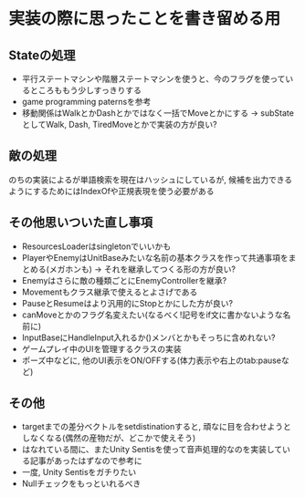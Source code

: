 # 実装の際に思ったことを書き留める用

## Stateの処理

- 平行ステートマシンや階層ステートマシンを使うと、今のフラグを使っているところももう少しすっきりする
- game programming paternsを参考
- 移動関係はWalkとかDashとかではなく一括でMoveとかにする -> subStateとしてWalk, Dash, TiredMoveとかで実装の方が良い?

## 敵の処理

のちの実装によるが単語検索を現在はハッシュにしているが, 候補を出力できるようにするためにはIndexOfや正規表現を使う必要がある

## その他思いついた直し事項

- ResourcesLoaderはsingletonでいいかも
- PlayerやEnemyはUnitBaseみたいな名前の基本クラスを作って共通事項をまとめる(メガホンも) -> それを継承してつくる形の方が良い?
- Enemyはさらに敵の種類ごとにEnemyControllerを継承?
- Movementもクラス継承で使えるとよさげである
- PauseとResumeはより汎用的にStopとかにした方が良い?
- canMoveとかのフラグ名変えたい(なるべく!記号をif文に書かないような名前に)
- InputBaseにHandleInput入れるか()メンバとかもそっちに含めれない?
- ゲームプレイ中のUIを管理するクラスの実装
- ポーズ中などに, 他のUI表示をON/OFFする(体力表示や右上のtab:pauseなど)

## その他

- targetまでの差分ベクトルをsetdistinationすると, 頑なに目を合わせようとしなくなる(偶然の産物だが、どこかで使えそう)
- はなれている間に、またUnity Sentisを使って音声処理的なのを実装している記事があったはずなので参考に
- 一度, Unity Sentisをガチりたい
- Nullチェックをもっといれるべき
